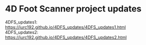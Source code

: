 # 4D Foot Scanner project updates



4DFS_updates1: https://jurc192.github.io/4DFS_updates/4DFS_updates1.html  
4DFS_updates2: https://jurc192.github.io/4DFS_updates/4DFS_updates2.html
